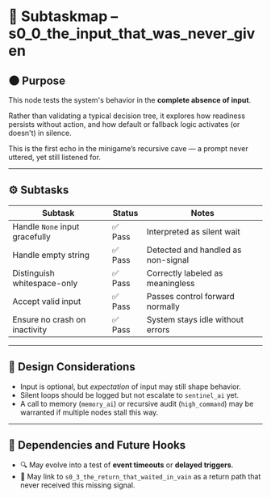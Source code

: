 <!-- Save to: s0_0_the_input_that_was_never_given/subtaskmap.md -->

# 🧭 Subtaskmap – s0_0_the_input_that_was_never_given

## 🌑 Purpose

This node tests the system's behavior in the **complete absence of input**.

Rather than validating a typical decision tree, it explores how readiness persists without action, and how default or fallback logic activates (or doesn't) in silence.

This is the first echo in the minigame’s recursive cave — a prompt never uttered, yet still listened for.

---

## ⚙️ Subtasks

| Subtask                         | Status  | Notes |
|--------------------------------|---------|-------|
| Handle `None` input gracefully | ✅ Pass | Interpreted as silent wait |
| Handle empty string            | ✅ Pass | Detected and handled as non-signal |
| Distinguish whitespace-only    | ✅ Pass | Correctly labeled as meaningless |
| Accept valid input             | ✅ Pass | Passes control forward normally |
| Ensure no crash on inactivity  | ✅ Pass | System stays idle without errors |

---

## 🧠 Design Considerations

- Input is optional, but *expectation* of input may still shape behavior.
- Silent loops should be logged but not escalate to `sentinel_ai` yet.
- A call to memory (`memory_ai`) or recursive audit (`high_command`) may be warranted if multiple nodes stall this way.

---

## 🔗 Dependencies and Future Hooks

- 🔍 May evolve into a test of **event timeouts** or **delayed triggers**.
- 🔗 May link to `s0_3_the_return_that_waited_in_vain` as a return path that never received this missing signal.
